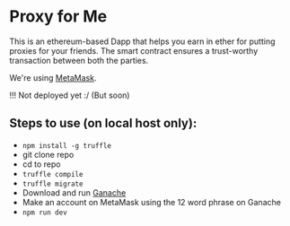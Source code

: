# Proxy for Me

This is an ethereum-based Dapp that helps you earn in ether for putting proxies for your friends. The smart contract ensures a trust-worthy transaction between both the parties.

We're using [MetaMask](https://metamask.io/).

!!! Not deployed yet :/ (But soon)

## Steps to use (on local host only):

* `npm install -g truffle`
* git clone repo
* cd to repo
* `truffle compile`
* `truffle migrate`
* Download and run [Ganache](http://truffleframework.com/ganache/)
* Make an account on MetaMask using the 12 word phrase on Ganache
* `npm run dev`
